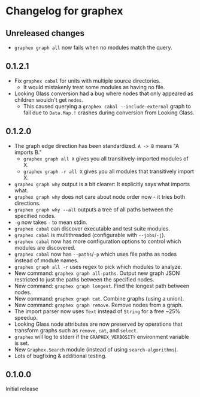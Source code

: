 # Changelog for graphex

## Unreleased changes

- `graphex graph all` now fails when no modules match the query.

## 0.1.2.1

- Fix `graphex cabal` for units with multiple source directories.
  - It would mistakenly treat some modules as having no file.
- Looking Glass conversion had a bug where nodes that only appeared as children wouldn't get `nodes`.
  - This caused querying a `graphex cabal --include-external` graph to fail due to `Data.Map.!` crashes
    during conversion from Looking Glass.

## 0.1.2.0

- The graph edge direction has been standardized. `A -> B` means "A imports B."
  - `graphex graph all X` gives you all transitively-imported modules of X.
  - `graphex graph -r all X` gives you all modules that transitively import X.
- `graphex graph why` output is a bit clearer: It explicitly says what imports what.
- `graphex graph why` does not care about node order now - it tries both directions.
- `graphex graph why --all` outputs a tree of all paths between the specified nodes.
- `-g` now takes `-` to mean stdin.
- `graphex cabal` can discover executable and test suite modules.
- `graphex cabal` is multithreaded (configurable with `--jobs`/`-j`).
- `graphex cabal` now has more configuration options to control which modules are discovered.
- `graphex cabal` now has `--paths`/`-p` which uses file paths as nodes instead of module names.
- `graphex graph all -r` uses regex to pick which modules to analyze.
- New command: `graphex graph all-paths`. Output new graph JSON restricted to just the paths between the specified nodes.
- New command: `graphex graph longest`. Find the longest path between nodes.
- New command: `graphex graph cat`. Combine graphs (using a union).
- New command: `graphex graph remove`. Remove nodes from a graph.
- The import parser now uses `Text` instead of `String` for a free ~25% speedup.
- Looking Glass node attributes are now preserved by operations that transform graphs such as `remove`, `cat`, and `select`.
- `graphex` will log to stderr if the `GRAPHEX_VERBOSITY` environment variable is set.
- New `Graphex.Search` module (instead of using `search-algorithms`).
- Lots of bugfixing & additional testing.


## 0.1.0.0

Initial release
